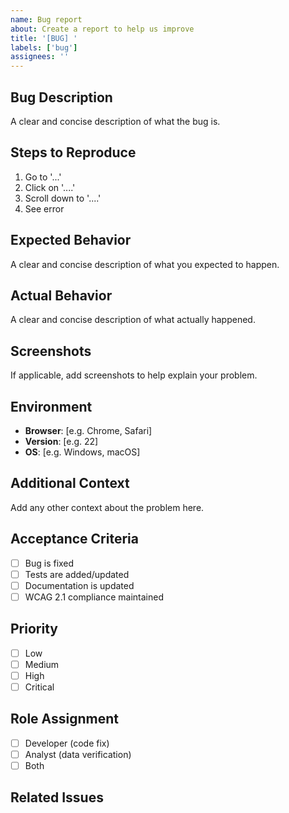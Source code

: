 ```yaml
---
name: Bug report
about: Create a report to help us improve
title: '[BUG] '
labels: ['bug']
assignees: ''
---
```


## Bug Description
A clear and concise description of what the bug is.

## Steps to Reproduce
1. Go to '...'
2. Click on '....'
3. Scroll down to '....'
4. See error

## Expected Behavior
A clear and concise description of what you expected to happen.

## Actual Behavior
A clear and concise description of what actually happened.

## Screenshots
If applicable, add screenshots to help explain your problem.

## Environment
- **Browser**: [e.g. Chrome, Safari]
- **Version**: [e.g. 22]
- **OS**: [e.g. Windows, macOS]

## Additional Context
Add any other context about the problem here.

## Acceptance Criteria
- [ ] Bug is fixed
- [ ] Tests are added/updated
- [ ] Documentation is updated
- [ ] WCAG 2.1 compliance maintained

## Priority
- [ ] Low
- [ ] Medium
- [ ] High
- [ ] Critical

## Role Assignment
- [ ] Developer (code fix)
- [ ] Analyst (data verification)
- [ ] Both

## Related Issues
<!-- Link any related issues here --> 